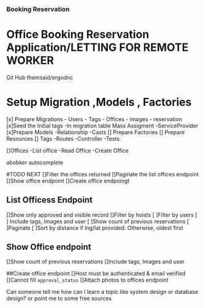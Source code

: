 
### Booking Reservation
# Office Booking Reservation Application/LETTING FOR REMOTE WORKER
Git Hub
themsaid/ergodnc

# Setup Migration ,Models , Factories

[x] Prepare Migrations
    - Users
    - Tags
    - Offices
    - images
    - reservation
[x]Seed the Initial tags
   -In migration table
   Mass Assigment 
      -ServiceProvider
[x]Prepare Models
      -Relationship
      -Casts
[] Prepare Factories
[] Prepare Resources
[] Tags
    -Routes
    -Controller
    -Tests

[]Offices
    -List office
    -Read Office
    -Create Office

abobker autocomplete


#TODO NEXT
[]Filter the offices returned
[]Paginate the list offices endpoint
[]Show office endpoint
[]Create office endpoingt

## List Officess Endpoint
[]Show only approved and visible record
[]Filter by hoists
[ ]Filter by users
[ ] Include tags, Images and user
[ ]Show count of previous reservations
[ ]Paginate
[ ]Sort by distance if lng/lat provided. Otherwise, oldest first

## Show Office endpoint
[]Show count of previous reservations
[]Include tags, Images and user

##Create office endpoint
[]Host must be authenticated & email verified
[]Cannot fill `approval_status`
[]Attach photos to offices endpoint


​Can someone tell me how can I learn a topic like system design or database design? or point me to some free sources
